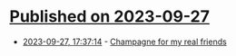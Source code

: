 # [Published on 2023-09-27](index.md)

* [2023-09-27, 17:37:14](https://lobste.rs/s/xczwxa/champagne_for_my_real_friends) - [Champagne for my real friends](http://jeremybmerrill.com/documents/champagnerealpain.htm)
